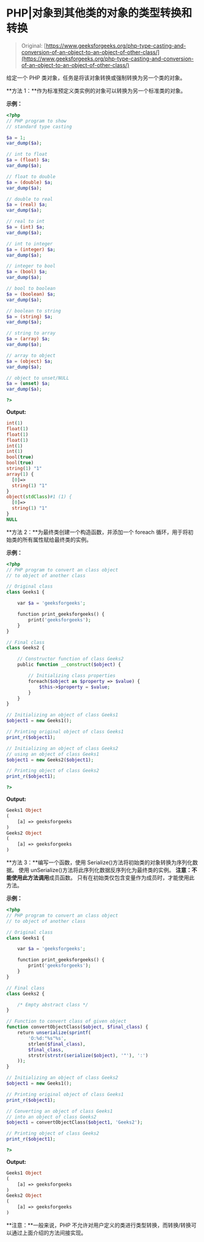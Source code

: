 # PHP|对象到其他类的对象的类型转换和转换

> Original: [https://www.geeksforgeeks.org/php-type-casting-and-conversion-of-an-object-to-an-object-of-other-class/](https://www.geeksforgeeks.org/php-type-casting-and-conversion-of-an-object-to-an-object-of-other-class/)

给定一个 PHP 类对象，任务是将该对象转换或强制转换为另一个类的对象。

**方法 1：**作为标准预定义类实例的对象可以转换为另一个标准类的对象。

**示例：**

```php
<?php
// PHP program to show 
// standard type casting

$a = 1;
var_dump($a);

// int to float
$a = (float) $a;
var_dump($a);

// float to double
$a = (double) $a;
var_dump($a);

// double to real
$a = (real) $a;
var_dump($a);

// real to int
$a = (int) $a;
var_dump($a);

// int to integer
$a = (integer) $a;
var_dump($a);

// integer to bool
$a = (bool) $a;
var_dump($a);

// bool to boolean
$a = (boolean) $a;
var_dump($a);

// boolean to string
$a = (string) $a;
var_dump($a);

// string to array
$a = (array) $a;
var_dump($a);

// array to object
$a = (object) $a;
var_dump($a);

// object to unset/NULL
$a = (unset) $a;
var_dump($a);

?>
```

**Output:**

```php
int(1)
float(1)
float(1)
float(1)
int(1)
int(1)
bool(true)
bool(true)
string(1) "1"
array(1) {
  [0]=>
  string(1) "1"
}
object(stdClass)#1 (1) {
  [0]=>
  string(1) "1"
}
NULL

```

**方法 2：**为最终类创建一个构造函数，并添加一个 foreach 循环，用于将初始类的所有属性赋给最终类的实例。

**示例：**

```php
<?php
// PHP program to convert an class object
// to object of another class

// Original class
class Geeks1 {

    var $a = 'geeksforgeeks';

    function print_geeksforgeeks() {
        print('geeksforgeeks');
    }
}

// Final class
class Geeks2 {

    // Constructor function of class Geeks2
    public function __construct($object) {

        // Initializing class properties
        foreach($object as $property => $value) {
            $this->$property = $value;
        }
    }
}

// Initializing an object of class Geeks1
$object1 = new Geeks1();

// Printing original object of class Geeks1
print_r($object1);

// Initializing an object of class Geeks2
// using an object of class Geeks1
$object1 = new Geeks2($object1);

// Printing object of class Geeks2
print_r($object1);

?>
```

**Output:**

```php
Geeks1 Object
(
    [a] => geeksforgeeks
)
Geeks2 Object
(
    [a] => geeksforgeeks
)

```

**方法 3：**编写一个函数，使用 Serialize()方法将初始类的对象转换为序列化数据。 使用 unSerialize()方法将此序列化数据反序列化为最终类的实例。
**注意：不能使用此方法调用**成员函数。 只有在初始类仅包含变量作为成员时，才能使用此方法。

**示例：**

```php
<?php
// PHP program to convert an class object 
// to object of another class

// Original class
class Geeks1 {

    var $a = 'geeksforgeeks';

    function print_geeksforgeeks() {
        print('geeksforgeeks');
    }
}

// Final class
class Geeks2 {

    /* Empty abstract class */
}

// Function to convert class of given object
function convertObjectClass($object, $final_class) {
    return unserialize(sprintf(
        'O:%d:"%s"%s',
        strlen($final_class),
        $final_class,
        strstr(strstr(serialize($object), '"'), ':')
    ));
}

// Initializing an object of class Geeks2
$object1 = new Geeks1();

// Printing original object of class Geeks1
print_r($object1);

// Converting an object of class Geeks1
// into an object of class Geeks2
$object1 = convertObjectClass($object1, 'Geeks2');

// Printing object of class Geeks2
print_r($object1);

?>
```

**Output:**

```php
Geeks1 Object
(
    [a] => geeksforgeeks
)
Geeks2 Object
(
    [a] => geeksforgeeks
)

```

**注意：**一般来说，PHP 不允许对用户定义的类进行类型转换，而转换/转换可以通过上面介绍的方法间接实现。